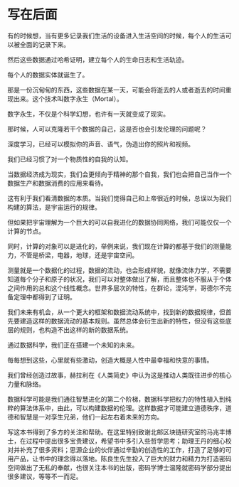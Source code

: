 # 写在后面


有的时候想，当有更多记录我们生活的设备进入生活空间的时候，每个人的生活可以被全面的记录下来。

然后这些数据通过哈希证明，建立每个人的生命日志和生活轨迹。

每个人的数据实体就诞生了。

那是一份沉甸甸的东西，这些数据在某一天，可能会将逝去的人或者逝去的时间重现出来。这个技术叫数字永生（Mortal）。

数字永生，不仅是个科学幻想，也许有一天就变成了现实。

那时候，人可以克隆若干个数据的自己，这是否也会引发伦理的问题呢？

深度学习，已经可以模拟你的声音、语气，伪造出你的照片和视频。

我们已经习惯了对一个物质性的自我的认知。

当数据经济成为现实，我们会更倾向于精神的那个自我，我们也会把自己当作一个数据生产和数据消费的应用来看待。

这有利于我们看清数据的本质。当我们觉得自己和上帝很近的时候，总误以为我们构建的算法，是宇宙运行的规律。

但如果把宇宙理解为一个巨大的可以自我进化的数据协同网络，我们可能仅仅一个计算的节点。

同时，计算的对象可以是进化的，举例来说，我们现在计算的都基于我们的测量能力，不管是桥梁，电器，地球，还是宇宙空间。

测量就是一个数据化的过程，数据的流动，也会形成样貌，就像流体力学，不需要知道每个分子和原子的状况，我们可以对整体做出了解，而且整体也不服从于个体之间作用的总和这个线性概念。世界多层次的特性，在群论，混沌学，哥德尔不完备定理中都得到了证明。

我们未来有机会，从一个更大的框架和数据流动系统中，找到新的数据规律，但首先要建造这样的数据流动的基本规则。虽然总体会衍生出新的特性，但没有这些底层的规则，也构造不出这样的新的数据系统。

通过数据科学，我们正在搭建一个未知的未来。

每每想到这些，心里就有些激动，创造大概是人性中最幸福和快意的事情。

我们曾经创造过故事，赫拉利在《人类简史》中认为这是推动人类既往进步的核心力量和脉络。

数据科学可能是我们通往智慧进化的第二个阶梯，数据科学把权力的特性植入到纯粹的算法体系中，由此，可以构建数据的伦理。这样数据才可能建立道德秩序，道德和智慧是一对孪生兄弟，他们一起左右着未来的方向。

写这本书得到了多方的关注和帮助。在这里特别致谢北邮区块链研究室的马兆丰博士，在过程中提出很多宝贵建议，希望书中多引入些哲学思考；助理王丹的细心校对并补充了很多资料；思源企业的伙伴通过辛勤的创造性的工作，打造了足够的可用产品，让书中的理念得以落地。陈良生先生投入了巨大的财力和精力为打造密码空间做出了无私的奉献，也很关注本书的出版，密码学博士温隆就密码学部分提出很多建议，等等不一而足。
